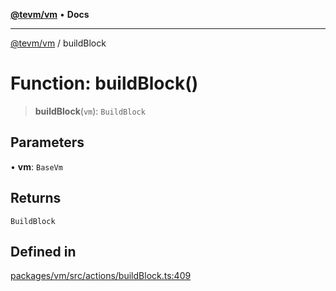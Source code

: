 [**@tevm/vm**](../README.md) • **Docs**

***

[@tevm/vm](../globals.md) / buildBlock

# Function: buildBlock()

> **buildBlock**(`vm`): `BuildBlock`

## Parameters

• **vm**: `BaseVm`

## Returns

`BuildBlock`

## Defined in

[packages/vm/src/actions/buildBlock.ts:409](https://github.com/evmts/tevm-monorepo/blob/main/packages/vm/src/actions/buildBlock.ts#L409)
